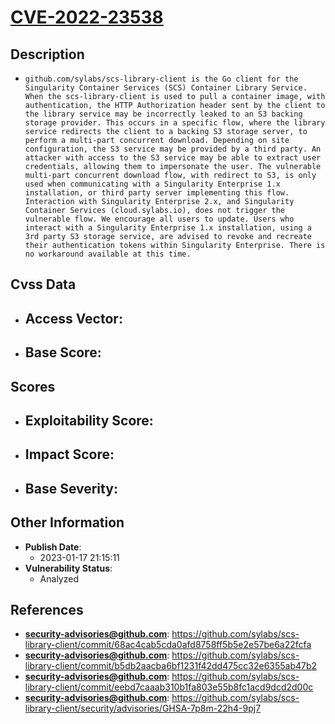 
# [CVE-2022-23538](https://cve.mitre.org/cgi-bin/cvename.cgi?name=CVE-2022-23538)

## Description

- `github.com/sylabs/scs-library-client is the Go client for the Singularity Container Services (SCS) Container Library Service. When the scs-library-client is used to pull a container image, with authentication, the HTTP Authorization header sent by the client to the library service may be incorrectly leaked to an S3 backing storage provider. This occurs in a specific flow, where the library service redirects the client to a backing S3 storage server, to perform a multi-part concurrent download. Depending on site configuration, the S3 service may be provided by a third party. An attacker with access to the S3 service may be able to extract user credentials, allowing them to impersonate the user. The vulnerable multi-part concurrent download flow, with redirect to S3, is only used when communicating with a Singularity Enterprise 1.x installation, or third party server implementing this flow. Interaction with Singularity Enterprise 2.x, and Singularity Container Services (cloud.sylabs.io), does not trigger the vulnerable flow. We encourage all users to update. Users who interact with a Singularity Enterprise 1.x installation, using a 3rd party S3 storage service, are advised to revoke and recreate their authentication tokens within Singularity Enterprise. There is no workaround available at this time.`

## Cvss Data

- **Access Vector**:
  - 
- **Base Score**:
  - 

## Scores

- **Exploitability Score**:
  - 
- **Impact Score**:
  - 
- **Base Severity**:
  - 

## Other Information

- **Publish Date**:
  - 2023-01-17 21:15:11
- **Vulnerability Status**:
  - Analyzed

## References

- **security-advisories@github.com**: https://github.com/sylabs/scs-library-client/commit/68ac4cab5cda0afd8758ff5b5e2e57be6a22fcfa
- **security-advisories@github.com**: https://github.com/sylabs/scs-library-client/commit/b5db2aacba6bf1231f42dd475cc32e6355ab47b2
- **security-advisories@github.com**: https://github.com/sylabs/scs-library-client/commit/eebd7caaab310b1fa803e55b8fc1acd9dcd2d00c
- **security-advisories@github.com**: https://github.com/sylabs/scs-library-client/security/advisories/GHSA-7p8m-22h4-9pj7
